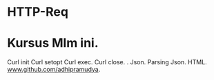 # HTTP-Req


Kursus Mlm ini.
=============
Curl init
Curl setopt
Curl exec.
Curl close.
.
Json.
Parsing Json. HTML.
www.github.com/adhipramudya.
